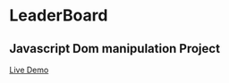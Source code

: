 # LeaderBoard

## Javascript Dom manipulation Project

[Live Demo](https://leaderboardapjcr.netlify.app/)
